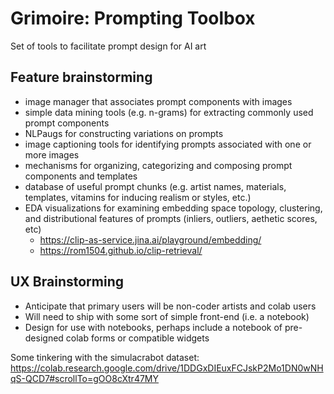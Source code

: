 # Grimoire: Prompting Toolbox

Set of tools to facilitate prompt design for AI art

## Feature brainstorming

* image manager that associates prompt components with images
* simple data mining tools (e.g. n-grams) for extracting commonly used prompt components
* NLPaugs for constructing variations on prompts
* image captioning tools for identifying prompts associated with one or more images
* mechanisms for organizing, categorizing and composing prompt components and templates
* database of useful prompt chunks (e.g. artist names, materials, templates, vitamins for inducing realism or styles, etc.)
* EDA visualizations for examining embedding space topology, clustering, and distributional features of prompts (inliers, outliers, aethetic scores, etc)
  * https://clip-as-service.jina.ai/playground/embedding/
  * https://rom1504.github.io/clip-retrieval/

## UX Brainstorming

* Anticipate that primary users will be non-coder artists and colab users
* Will need to ship with some sort of simple front-end (i.e. a notebook)
* Design for use with notebooks, perhaps include a notebook of pre-designed colab forms or compatible widgets

Some tinkering with the simulacrabot dataset: https://colab.research.google.com/drive/1DDGxDIEuxFCJskP2Mo1DN0wNHqS-QCD7#scrollTo=gOO8cXtr47MY
